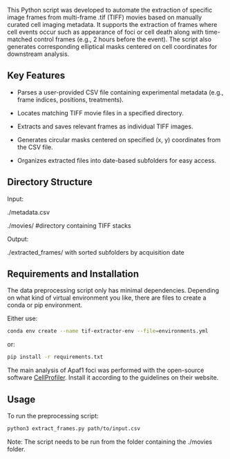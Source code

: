 
This Python script was developed to automate the extraction of specific image frames from multi-frame .tif (TIFF) movies based on manually curated cell imaging metadata. It supports the extraction of frames where cell events occur such as appearance of foci or cell death along with time-matched control frames (e.g., 2 hours before the event). The script also generates corresponding elliptical masks centered on cell coordinates for downstream analysis.

## Key Features
- Parses a user-provided CSV file containing experimental metadata (e.g., frame indices, positions, treatments).

- Locates matching TIFF movie files in a specified directory.

- Extracts and saves relevant frames as individual TIFF images.

- Generates circular masks centered on specified (x, y) coordinates from the CSV file.

- Organizes extracted files into date-based subfolders for easy access.



## Directory Structure

Input:

./metadata.csv

./movies/ #directory containing TIFF stacks

Output:

./extracted_frames/ with sorted subfolders by acquisition date


## Requirements and Installation

The data preprocessing script only has minimal dependencies. Depending on what kind of virtual environment you like, there are files to create a conda or pip environment.

Either use:

```bash
conda env create --name tif-extractor-env --file=environments.yml
```

or:

```bash
pip install -r requirements.txt
```


The main analysis of Apaf1 foci was performed with the open-source software [CellProfiler](https://cellprofiler.org/).
Install it according to the guidelines on their website.



## Usage

To run the preprocessing script:

```bash
python3 extract_frames.py path/to/input.csv
```

Note: The script needs to be run from the folder containing the ./movies folder.




